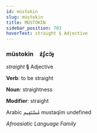 ```yaml
---
id: müstokin
slug: müstokin
title: MÜSTOKİN
sidebar_position: 703
hoverText: straight § Adjective
---
```


### müstokin&emsp;<span kind="abugida">ƶ́ʄcɔ̃ɟ</span>

*straight* **§** Adjective

**Verb**: to be straight

**Noun**: straightness

**Modifier**: straight

Arabic مُسْتَقِيم mustaqīm undefined

*Afroasiatic Language Family*